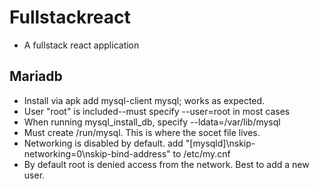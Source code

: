 # Fullstackreact
- A fullstack react application

## Mariadb
- Install via apk add mysql-client mysql; works as expected.
- User "root" is included--must specify --user=root in most cases
- When running mysql_install_db, specify --ldata=/var/lib/mysql
- Must create /run/mysql. This is where the socet file lives.
- Networking is disabled by default. add "[mysqld]\nskip-networking=0\nskip-bind-address" to /etc/my.cnf
- By default root is denied access from the network. Best to add a new user.
